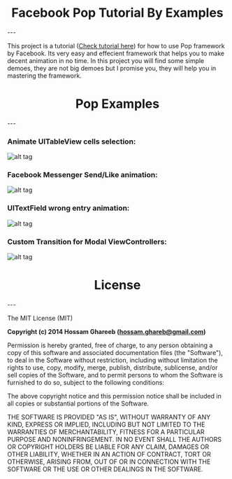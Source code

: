 <h1 align="center">Facebook Pop Tutorial By Examples</h1>
---

This project is a tutorial ([Check tutorial here](http://www.appcoda.com/facebook-pop-framework-intro/ "Facebook Pop Tutorial")) for how to use Pop framework by Facebook. Its very easy and effecient framework that helps you to make decent animation in no time. 
In this project you will find some simple demoes, they are not big demoes but I promise you, they will help you in mastering the framework.

<h1 align="center">Pop Examples</h1>
---

### Animate UITableView cells selection:

![alt tag](https://github.com/most-wanted/Facebook-POP-Tutorial/blob/master/screenshots/pop-animation-1-1.gif)

### Facebook Messenger Send/Like animation:

![alt tag](https://github.com/most-wanted/Facebook-POP-Tutorial/blob/master/screenshots/pop-animation-2.gif)

### UITextField wrong entry animation:

![alt tag](https://github.com/most-wanted/Facebook-POP-Tutorial/blob/master/screenshots/pop-animation-3-2.gif)

### Custom Transition for Modal ViewControllers:

![alt tag](https://github.com/most-wanted/Facebook-POP-Tutorial/blob/master/screenshots/pop-animation-4.gif)

<h1 align="center">License</h1>
---

The MIT License (MIT)

**Copyright (c) 2014 Hossam Ghareeb (hossam.ghareb@gmail.com)**

Permission is hereby granted, free of charge, to any person obtaining a copy
of this software and associated documentation files (the "Software"), to deal
in the Software without restriction, including without limitation the rights
to use, copy, modify, merge, publish, distribute, sublicense, and/or sell
copies of the Software, and to permit persons to whom the Software is
furnished to do so, subject to the following conditions:

The above copyright notice and this permission notice shall be included in all
copies or substantial portions of the Software.

THE SOFTWARE IS PROVIDED "AS IS", WITHOUT WARRANTY OF ANY KIND, EXPRESS OR
IMPLIED, INCLUDING BUT NOT LIMITED TO THE WARRANTIES OF MERCHANTABILITY,
FITNESS FOR A PARTICULAR PURPOSE AND NONINFRINGEMENT. IN NO EVENT SHALL THE
AUTHORS OR COPYRIGHT HOLDERS BE LIABLE FOR ANY CLAIM, DAMAGES OR OTHER
LIABILITY, WHETHER IN AN ACTION OF CONTRACT, TORT OR OTHERWISE, ARISING FROM,
OUT OF OR IN CONNECTION WITH THE SOFTWARE OR THE USE OR OTHER DEALINGS IN THE
SOFTWARE.
